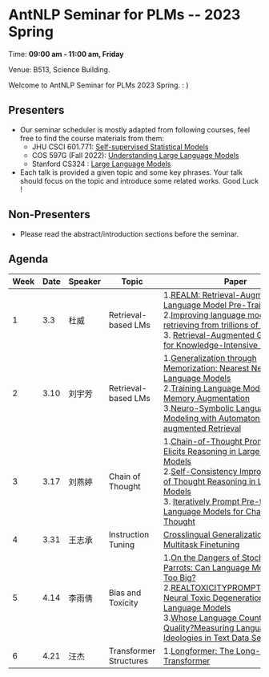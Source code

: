 # AntNLP Seminar for PLMs -- 2023 Spring

Time: **09:00 am - 11:00 am, Friday**

Venue: B513, Science Building.

Welcome to AntNLP Seminar for PLMs 2023 Spring. : )

## Presenters
- Our seminar scheduler is mostly adapted from following courses, feel free to find the course materials from them:
    - JHU CSCI 601.771: [Self-supervised Statistical Models](http://self-supervised.cs.jhu.edu/)
    - COS 597G (Fall 2022): [Understanding Large Language Models](https://www.cs.princeton.edu/courses/archive/fall22/cos597G/)
    - Stanford CS324 : [Large Language Models](https://stanford-cs324.github.io/winter2022/lectures/)
- Each talk is provided a given topic and some key phrases. Your talk should focus on the topic and introduce some related works. Good Luck !

## Non-Presenters
- Please read the abstract/introduction sections before the seminar.

## Agenda
Week | Date  | Speaker | Topic     |Paper      |Slides
---- | ----  | ----	   | ---- 	   | ----      | ---- 
1 | 3.3 |  杜威   | Retrieval-based LMs  | 1.[REALM: Retrieval-Augmented Language Model Pre-Training](https://arxiv.org/abs/2002.08909)<br> 2.[Improving language models by retrieving from trillions of tokens](https://arxiv.org/pdf/2112.04426.pdf)<br> 3. [Retrieval-Augmented Generation for Knowledge-Intensive NLP Tasks](https://proceedings.neurips.cc/paper/2020/file/6b493230205f780e1bc26945df7481e5-Paper.pdf) | [Slides](https://github.com/AntNLP/seminar/tree/master/2023Spring_PLM/week1/20230302.pptx)
2 | 3.10 | 刘宇芳    | Retrieval-based LMs | 1.[Generalization through Memorization: Nearest Neighbor Language Models](https://arxiv.org/pdf/1911.00172.pdf)<br> 2.[Training Language Models with Memory Augmentation](https://arxiv.org/pdf/2205.12674.pdf)<br> 3.[Neuro-Symbolic Language Modeling with Automaton-augmented Retrieval](https://proceedings.mlr.press/v162/alon22a/alon22a.pdf) | [Slides](https://github.com/AntNLP/seminar/tree/master/2023Spring_PLM/week2/0310.pdf)
3 | 3.17 | 刘燕婷   |   Chain of Thought  |1.[Chain-of-Thought Prompting Elicits Reasoning in Large Language Models](https://openreview.net/pdf?id=_VjQlMeSB_J) <br> 2.[Self-Consistency Improves Chain of Thought Reasoning in Language Models](https://openreview.net/pdf?id=1PL1NIMMrw)<br>3. [Iteratively Prompt Pre-trained Language Models for Chain of Thought](https://aclanthology.org/2022.emnlp-main.174.pdf)|[Slides](https://github.com/AntNLP/seminar/tree/master/2023Spring_PLM/week3/cot.pptx)
4 | 3.31 | 王志承  | Instruction Tuning | [Crosslingual Generalization through Multitask Finetuning](https://arxiv.org/pdf/2211.01786.pdf) | [Slides](https://github.com/AntNLP/seminar/tree/master/2023Spring_PLM/week4/BLOOMZ.pdf) 
5 | 4.14 | 李雨倩 | Bias and Toxicity | 1.[On the Dangers of Stochastic Parrots: Can Language Models Be Too Big?](https://dl.acm.org/doi/pdf/10.1145/3442188.3445922) <br> 2.[REALTOXICITYPROMPTS:Evaluating Neural Toxic Degeneration in Language Models](https://aclanthology.org/2020.findings-emnlp.301.pdf) <br> 3.[Whose Language Counts as High Quality?Measuring Language Ideologies in Text Data Selection](https://arxiv.org/pdf/2201.10474.pdf) | [Slides](https://github.com/AntNLP/seminar/tree/master/2023Spring_PLM/week5/bias&toxicity.pptx)
6 | 4.21 | 汪杰 | Transformer Structures | 1.[Longformer: The Long-Document Transformer](https://arxiv.org/pdf/2004.05150) | [Slides](https://github.com/AntNLP/seminar/tree/master/2023Spring_PLM/week6/wj.pdf)